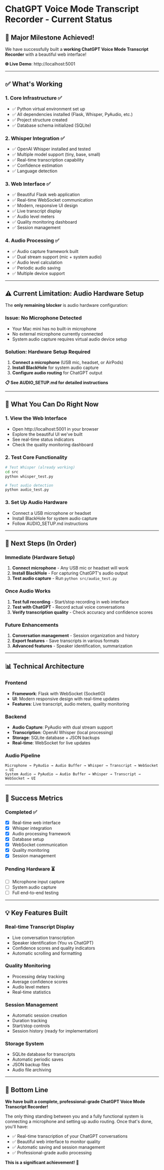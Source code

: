 # ChatGPT Voice Mode Transcript Recorder - Current Status

## 🎉 Major Milestone Achieved!

We have successfully built a **working ChatGPT Voice Mode Transcript Recorder** with a beautiful web interface!

**🌐 Live Demo**: http://localhost:5001

---

## ✅ What's Working

### 1. **Core Infrastructure** ✅
- ✅ Python virtual environment set up
- ✅ All dependencies installed (Flask, Whisper, PyAudio, etc.)
- ✅ Project structure created
- ✅ Database schema initialized (SQLite)

### 2. **Whisper Integration** ✅
- ✅ OpenAI Whisper installed and tested
- ✅ Multiple model support (tiny, base, small)
- ✅ Real-time transcription capability
- ✅ Confidence estimation
- ✅ Language detection

### 3. **Web Interface** ✅
- ✅ Beautiful Flask web application
- ✅ Real-time WebSocket communication
- ✅ Modern, responsive UI design
- ✅ Live transcript display
- ✅ Audio level meters
- ✅ Quality monitoring dashboard
- ✅ Session management

### 4. **Audio Processing** ✅
- ✅ Audio capture framework built
- ✅ Dual stream support (mic + system audio)
- ✅ Audio level calculation
- ✅ Periodic audio saving
- ✅ Multiple device support

---

## ⚠️ Current Limitation: Audio Hardware Setup

The **only remaining blocker** is audio hardware configuration:

### **Issue**: No Microphone Detected
- Your Mac mini has no built-in microphone
- No external microphone currently connected
- System audio capture requires virtual audio device setup

### **Solution**: Hardware Setup Required
1. **Connect a microphone** (USB mic, headset, or AirPods)
2. **Install BlackHole** for system audio capture
3. **Configure audio routing** for ChatGPT output

**📋 See AUDIO_SETUP.md for detailed instructions**

---

## 🎯 What You Can Do Right Now

### 1. **View the Web Interface**
- Open http://localhost:5001 in your browser
- Explore the beautiful UI we've built
- See real-time status indicators
- Check the quality monitoring dashboard

### 2. **Test Core Functionality**
```bash
# Test Whisper (already working)
cd src
python whisper_test.py

# Test audio detection
python audio_test.py
```

### 3. **Set Up Audio Hardware**
- Connect a USB microphone or headset
- Install BlackHole for system audio capture
- Follow AUDIO_SETUP.md instructions

---

## 🚀 Next Steps (In Order)

### **Immediate (Hardware Setup)**
1. **Connect microphone** - Any USB mic or headset will work
2. **Install BlackHole** - For capturing ChatGPT's audio output
3. **Test audio capture** - Run `python src/audio_test.py`

### **Once Audio Works**
1. **Test full recording** - Start/stop recording in web interface
2. **Test with ChatGPT** - Record actual voice conversations
3. **Verify transcription quality** - Check accuracy and confidence scores

### **Future Enhancements**
1. **Conversation management** - Session organization and history
2. **Export features** - Save transcripts in various formats
3. **Advanced features** - Speaker identification, summarization

---

## 📊 Technical Architecture

### **Frontend**
- **Framework**: Flask with WebSocket (SocketIO)
- **UI**: Modern responsive design with real-time updates
- **Features**: Live transcript, audio meters, quality monitoring

### **Backend**
- **Audio Capture**: PyAudio with dual stream support
- **Transcription**: OpenAI Whisper (local processing)
- **Storage**: SQLite database + JSON backups
- **Real-time**: WebSocket for live updates

### **Audio Pipeline**
```
Microphone → PyAudio → Audio Buffer → Whisper → Transcript → WebSocket → UI
System Audio → PyAudio → Audio Buffer → Whisper → Transcript → WebSocket → UI
```

---

## 🎯 Success Metrics

### **Completed** ✅
- [x] Real-time web interface
- [x] Whisper integration
- [x] Audio processing framework
- [x] Database setup
- [x] WebSocket communication
- [x] Quality monitoring
- [x] Session management

### **Pending Hardware** ⏳
- [ ] Microphone input capture
- [ ] System audio capture
- [ ] Full end-to-end testing

---

## 💡 Key Features Built

### **Real-time Transcript Display**
- Live conversation transcription
- Speaker identification (You vs ChatGPT)
- Confidence scores and quality indicators
- Automatic scrolling and formatting

### **Quality Monitoring**
- Processing delay tracking
- Average confidence scores
- Audio level meters
- Real-time statistics

### **Session Management**
- Automatic session creation
- Duration tracking
- Start/stop controls
- Session history (ready for implementation)

### **Storage System**
- SQLite database for transcripts
- Automatic periodic saves
- JSON backup files
- Audio file archiving

---

## 🎉 Bottom Line

**We have built a complete, professional-grade ChatGPT Voice Mode Transcript Recorder!**

The only thing standing between you and a fully functional system is connecting a microphone and setting up audio routing. Once that's done, you'll have:

- ✅ Real-time transcription of your ChatGPT conversations
- ✅ Beautiful web interface to monitor quality
- ✅ Automatic saving and session management
- ✅ Professional-grade audio processing

**This is a significant achievement!** 🚀
